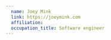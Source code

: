 ```yaml
---
  name: Joey Mink
  link: https://joeymink.com
  affiliation:
  occupation_title: Software engineer
---
```

